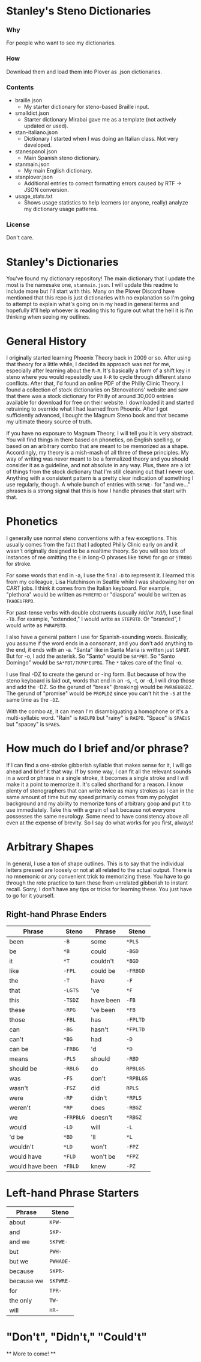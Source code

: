 # Stanley's Steno Dictionaries

### Why

For people who want to see my dictionaries.

### How

Download them and load them into Plover as .json dictionaries.


### Contents

- braille.json
    - My starter dictionary for steno-based Braille input.
- smalldict.json
    - Starter dictionary Mirabai gave me as a template (not actively updated or used).
- stan-italiano.json
    -  Dictionary I started when I was doing an Italian class. Not very developed.
- stanespanol.json
    - Main Spanish steno dictionary.
- stanmain.json
    - My main English dictionary.
- stanplover.json
    - Additional entries to correct formatting errors caused by RTF -> JSON conversion.
- usage_stats.txt
    - Shows usage statistics to help learners (or anyone, really) analyze my dictionary usage patterns.


### License

Don't care.

# Stanley's Dictionaries

You've found my dictionary repository! The main dictionary that I update the most is the namesake one, `stanmain.json`. I will update this readme to include more but I'll start with this. Many on the Plover Discord have mentioned that this repo is just dictionaries with no explanation so I'm going to attempt to explain what's going on in my head in general terms and hopefully it'll help whoever is reading this to figure out what the hell it is I'm thinking when seeing my outlines.


# General History

I originally started learning Phoenix Theory back in 2009 or so. After using that theory for a little while, I decided its approach was not for me, especially after learning about the `R-R`. It's basically a form of a shift key in steno where you would repeatedly use `R-R` to cycle through different steno conflicts. After that, I'd found an online PDF of the Philly Clinic Theory. I found a collection of stock dictionaries on Stenovations' website and saw that there was a stock dictionary for Philly of around 30,000 entries available for download for free on their website. I downloaded it and started retraining to override what I had learned from Phoenix. After I got sufficiently advanced, I bought the Magnum Steno book and that became my ultimate theory source of truth.

If you have no exposure to Magnum Theory, I will tell you it is very abstract. You will find things in there based on phonetics, on English spelling, or based on an arbitrary combo that are meant to be memorized as a shape. Accordingly, my theory is a mish-mash of all three of these principles. My way of writing was never meant to be a formalized theory and you should consider it as a guideline, and not absolute in any way. Plus, there are a lot of things from the stock dictionary that I'm still cleaning out that I never use. Anything with a consistent pattern is a pretty clear indication of something I use regularly, though. A whole bunch of entries with `SKPWE-` for "and we..." phrases is a strong signal that this is how I handle phrases that start with that.

# Phonetics

I generally use normal steno conventions with a few exceptions. This usually comes from the fact that I adopted Philly Clinic early on and it wasn't originally designed to be a realtime theory. So you will see lots of instances of me omitting the `E` in long-O phrases like `TKPWO` for go or `STROBG` for stroke.

For some words that end in -a, I use the final `-D` to represent it. I learned this from my colleague, Lisa Hutchinson in Seattle while I was shadowing her on CART jobs. I think it comes from the Italian keyboard. For example, "plethora" would be written as `PHREFRD` or "diaspora" would be written as `TKAOEUFRPD`.

For past-tense verbs with double obstruents (usually /dd/or /td/), I use final `-TD`. For example, "extended," I would write as `STEPBTD`. Or "branded", I would write as `PWRAPBTD`.

I also have a general pattern I use for Spanish-sounding words. Basically, you assume if the word ends in a consonant, and you don't add anything to the end, it ends with an -a. "Santa" like in Santa Maria is written just `SAPBT`. But for -o, I add the asterisk. So "Santo" would be `SA*PBT`. So "Santo Domingo" would be `SA*PBT/TKPH*EUPBG`. The `*` takes care of the final -o.

I use final -DZ to create the gerund or -ing form. But because of how the steno keyboard is laid out, words that end in an -s, -t, or -d, I will drop those and add the -DZ. So the gerund of "break" (breaking) would be `PWRAEUBGDZ`. The gerund of "promise" would be `PROPLDZ` since you can't hit the `-S` at the same time as the `-DZ`.

With the combo `AE`, it can mean I'm disambiguating a homophone or it's a multi-syllabic word. "Rain" is `RAEUPB` but "rainy" is `RAEPB`. "Space" is `SPAEUS` but "spacey" is `SPAES`.

# How much do I brief and/or phrase?

If I can find a one-stroke gibberish syllable that makes sense for it, I will go ahead and brief it that way. If by some way, I can fit all the relevant sounds in a word or phrase in a single stroke, it becomes a single stroke and I will make it a point to memorize it. It's called shorthand for a reason. I know plenty of stenographers that can write twice as many strokes as I can in the same amount of time but my speed primarily comes from my polyglot background and my ability to memorize tons of arbitrary goop and put it to use immediately. Take this with a grain of salt because not everyone possesses the same neurology. Some need to have consistency above all even at the expense of brevity. So I say do what works for you first, always!

# Arbitrary Shapes
In general, I use a ton of shape outlines. This is to say that the individual letters pressed are loosely or not at all related to the actual output. There is no mnemonic or any convenient trick to memorizing these. You have to go through the rote practice to turn these from unrelated gibberish to instant recall. Sorry, I don't have any tips or tricks for learning these. You just have to go for it yourself.

## Right-hand Phrase Enders

| Phrase        | Steno    | Phrase         | Steno    |
| ------------- | -------- | -------------- | -------- |
| been          | `-B`     | some           | `*PLS`   |
| be            | `*B`     | could          | `-BGD`   |
| it            | `*T`     | couldn't       | `*BGD`   |
| like          | `-FPL`   | could be       | `-FRBGD` |
| the           | `-T`     | have           | `-F`     |
| that          | `-LGTS`  | 've            | `*F`     |
| this          | `-TSDZ`  | have been      | `-FB`    |
| these         | `-RPG`   | 've been       | `*FB`    |
| those         | `-FBL`   | has            | `-FPLTD` |
| can           | `-BG`    | hasn't         | `*FPLTD` |
| can't         | `*BG`    | had            | `-D`     |
| can be        | `-FRBG`  | 'd             | `*D`     |
| means         | `-PLS`   | should         | `-RBD`   |
| should be     | `-RBLG`  | do             | `RPBLGS` |
| was           | `-FS`    | don't          | `*RPBLGS`|
| wasn't        | `-FSZ`   | did            | `RPLS`   |
| were          | `-RP`    | didn't         | `*RPLS`  |
| weren't       | `*RP`    | does           | `-RBGZ`  |
| we            | `-FRPBLG`| doesn't        | `*RBGZ`  |
| would         | `-LD`    | will           | `-L`     |
| 'd be         | `*BD`    | 'll            | `*L`     |
| wouldn't      | `*LD`    | won't          | `-FPZ`   |
| would have    | `*FLD`   | won't be       | `*FPZ`   |
| would have been| `*FBLD` | knew           | `-PZ`    |

# Left-hand Phrase Starters

| Phrase           | Steno       |
| ---------------- | ----------- |
| about            | `KPW-`      |
| and              | `SKP-`      |
| and we           | `SKPWE-`    |
| but              | `PWH-`      |
| but we           | `PWHAOE-`   |
| because          | `SKPR-`     |
| because we       | `SKPWRE-`   |
| for              | `TPR-`      |
| the only         | `TW-`       |
| will             | `HR-`       |

# "Don't", "Didn't," "Could't"



** More to come! **
